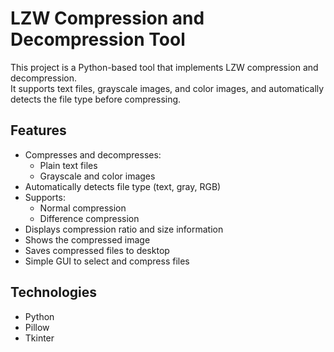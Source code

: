 # LZW Compression and Decompression Tool

This project is a Python-based tool that implements LZW compression and decompression.  
It supports text files, grayscale images, and color images, and automatically detects the file type before compressing.

## Features
- Compresses and decompresses:
  - Plain text files
  - Grayscale and color images
- Automatically detects file type (text, gray, RGB)
- Supports:
  - Normal compression
  - Difference compression
- Displays compression ratio and size information
- Shows the compressed image
- Saves compressed files to desktop
- Simple GUI to select and compress files

## Technologies
- Python
- Pillow
- Tkinter
